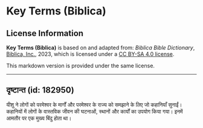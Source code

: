 # Key Terms (Biblica)

## License Information

**Key Terms (Biblica)** is based on and adapted from: _Biblica Bible Dictionary_, [Biblica, Inc.](https://www.biblica.com/), 2023, which is licensed under a [CC BY-SA 4.0 license](https://creativecommons.org/licenses/by-sa/4.0/legalcode.en).

This markdown version is provided under the same license.



--------------------------------

## दृष्टान्त (id: 182950)

यीशु ने लोगों को परमेश्वर के मार्गों और परमेश्वर के राज्य को समझाने के लिए जो कहानियाँ सुनाईं। कहानियों में लोगों के वास्तविक जीवन की घटनाओं, स्थानों और कार्यों का उपयोग किया गया। इनमें आमतौर पर एक मुख्य बिंदु होता था।



